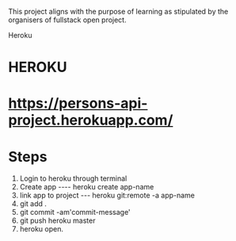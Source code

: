 This project aligns with the purpose of learning as stipulated by the organisers of fullstack open project.

Heroku
# HEROKU 

# https://persons-api-project.herokuapp.com/
# Steps
1. Login to heroku through terminal
2. Create app ---- heroku create app-name
3. link app to project --- heroku git:remote -a app-name 
4. git add .
5. git commit -am'commit-message'
6. git push heroku master
7. heroku open.